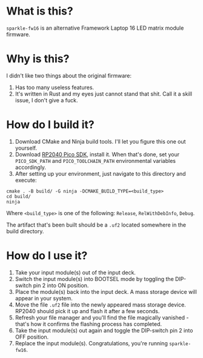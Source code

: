 ﻿# What is this?
`sparkle-fw16` is an alternative Framework Laptop 16 LED matrix module firmware.

# Why is this?
I didn't like two things about the original firmware:
1. Has too many useless features.
2. It's written in Rust and my eyes just cannot stand that shit. 
   Call it a skill issue, I don't give a fuck.

# How do I build it?
1. Download CMake and Ninja build tools. I'll let you figure this one out yourself.
2. Download [RP2040 Pico SDK](https://github.com/raspberrypi/pico-sdk), install it. 
When that's done, set your `PICO_SDK_PATH` and `PICO_TOOLCHAIN_PATH` environmental 
variables accordingly.
3. After setting up your environment, just navigate to this directory and execute:
```
cmake . -B build/ -G ninja -DCMAKE_BUILD_TYPE=<build_type>
cd build/
ninja
```
Where `<build_type>` is one of the following: `Release`, `RelWithDebInfo`, `Debug`.

The artifact that's been built should be a `.uf2` located somewhere in the build 
directory.

# How do I use it?
1. Take your input module(s) out of the input deck.
2. Switch the input module(s) into BOOTSEL mode by toggling the DIP-switch pin 2 
   into ON position. 
3. Place the module(s) back into the input deck. A mass storage device will appear 
   in your system. 
4. Move the file `.uf2` file into the newly appeared mass storage device. RP2040 
   should pick it up and flash it after a few seconds.
5. Refresh your file manager and you'll find the
   file magically vanished - that's how it confirms the flashing process has completed.
6. Take the input module(s) out again and toggle the DIP-switch pin 2 into OFF position.
7. Replace the input module(s). Congratulations, you're running `sparkle-fw16`.
